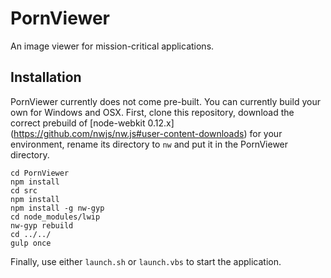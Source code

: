# PornViewer
An image viewer for mission-critical applications.

## Installation
PornViewer currently does not come pre-built. You can currently build your own for Windows and OSX.
First, clone this repository, download the correct prebuild of [node-webkit 0.12.x]
(https://github.com/nwjs/nw.js#user-content-downloads) for your environment, rename its directory to
`nw` and put it in the PornViewer directory.

```shell
cd PornViewer
npm install
cd src
npm install
npm install -g nw-gyp
cd node_modules/lwip
nw-gyp rebuild
cd ../../
gulp once
```

Finally, use either `launch.sh` or `launch.vbs` to start the application.
